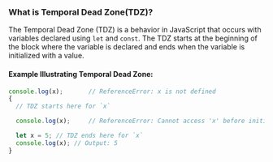 ### What is Temporal Dead Zone(TDZ)?

The Temporal Dead Zone (TDZ) is a behavior in JavaScript that occurs with variables declared using `let` and `const`. The TDZ starts at the beginning of the block where the variable is declared and ends when the variable is initialized with a value.

#### Example Illustrating Temporal Dead Zone:

```js
console.log(x);       // ReferenceError: x is not defined
{
  // TDZ starts here for `x`

  console.log(x);     // ReferenceError: Cannot access 'x' before initialization

  let x = 5; // TDZ ends here for `x`
  console.log(x); // Output: 5
}
```
